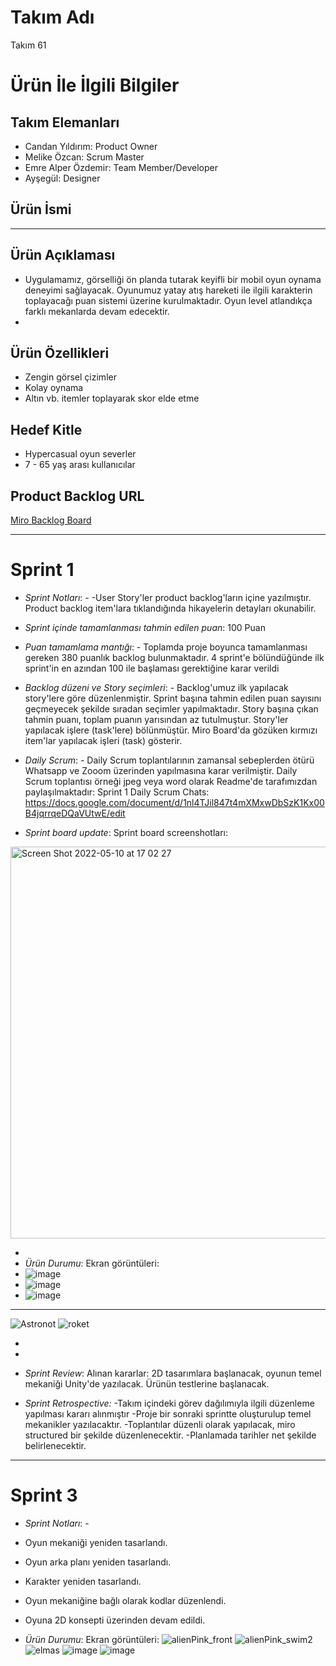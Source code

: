 # Takım Adı


Takım 61

# Ürün İle İlgili Bilgiler

## Takım Elemanları

- Candan Yıldırım: Product Owner
- Melike Özcan: Scrum Master
- Emre Alper Özdemir: Team Member/Developer
- Ayşegül: Designer

## Ürün İsmi

----

## Ürün Açıklaması

- Uygulamamız, görselliği ön planda tutarak keyifli bir mobil oyun oynama deneyimi sağlayacak. Oyunumuz yatay atış hareketi ile ilgili karakterin toplayacağı puan sistemi üzerine kurulmaktadır. Oyun level atlandıkça farklı mekanlarda devam edecektir. 
- 
## Ürün Özellikleri

- Zengin görsel çizimler
- Kolay oynama
- Altın vb. itemler toplayarak skor elde etme 

## Hedef Kitle

- Hypercasual oyun severler
- 7 - 65 yaş arası kullanıcılar

## Product Backlog URL

[Miro Backlog Board](https://miro.com/app/board/uXjVO28lnN4=/)

---

# Sprint 1

- *Sprint Notları*: -
-User Story'ler product backlog'ların içine yazılmıştır. Product backlog item'lara tıklandığında hikayelerin detayları okunabilir.
- *Sprint içinde tamamlanması tahmin edilen puan*: 100 Puan

- *Puan tamamlama mantığı*: -
Toplamda proje boyunca tamamlanması gereken 380 puanlık backlog bulunmaktadır. 4 sprint'e bölündüğünde ilk sprint'in en azından 100 ile başlaması gerektiğine karar verildi
- *Backlog düzeni ve Story seçimleri*: - 
Backlog'umuz ilk yapılacak story'lere göre düzenlenmiştir. Sprint başına tahmin edilen puan sayısını geçmeyecek şekilde sıradan seçimler yapılmaktadır. Story başına çıkan tahmin puanı, toplam puanın yarısından az tutulmuştur.
Story'ler yapılacak işlere (task'lere) bölünmüştür. Miro Board'da gözüken kırmızı item'lar yapılacak işleri (task) gösterir.
- *Daily Scrum*: -
Daily Scrum toplantılarının zamansal sebeplerden ötürü Whatsapp ve Zooom üzerinden yapılmasına karar verilmiştir. Daily Scrum toplantısı örneği jpeg veya word olarak Readme'de tarafımızdan paylaşılmaktadır:
Sprint 1 Daily Scrum Chats: 
https://docs.google.com/document/d/1nl4TJil847t4mXMxwDbSzK1Kx00B4jqrrqeDQaVUtwE/edit

- *Sprint board update*: Sprint board screenshotları: 
<img width="627" alt="Screen Shot 2022-05-10 at 17 02 27" src="https://user-images.githubusercontent.com/104389972/167651625-17610d44-7da1-40ab-89dc-5d50aaad02eb.png">


-
- *Ürün Durumu*: Ekran görüntüleri:
- ![image](https://user-images.githubusercontent.com/74676102/167702643-a0af0cea-db1d-47eb-bdc9-9ea0f63d4f68.png)
- ![image](https://user-images.githubusercontent.com/74676102/167702719-b8181366-328d-4901-9933-75470e903cea.png)
- ![image](https://user-images.githubusercontent.com/74676102/167703484-cdc18b57-764a-4e91-8ad3-9bde2710e331.png)

-----


![Astronot](https://user-images.githubusercontent.com/74676102/169715069-6edb4f5b-de25-45bc-bf93-9781755ee89a.png)
![roket](https://user-images.githubusercontent.com/74676102/169715077-c47a1fcb-46a9-413d-95cb-32cbc28dbc04.png)




-

 -

- *Sprint Review*: 
Alınan kararlar: 2D tasarımlara başlanacak, oyunun temel mekaniği Unity'de yazılacak. Ürünün testlerine başlanacak.
- *Sprint Retrospective:*
-Takım içindeki görev dağılımıyla ilgili düzenleme yapılması kararı alınmıştır
-Proje bir sonraki sprintte oluşturulup temel mekanikler yazılacaktır.
-Toplantılar düzenli olarak yapılacak, miro structured bir şekilde düzenlenecektir.
-Planlamada tarihler net şekilde belirlenecektir.


------
# Sprint 3

- *Sprint Notları*: -
- Oyun mekaniği yeniden tasarlandı.
- Oyun arka planı yeniden tasarlandı.
- Karakter yeniden tasarlandı. 
- Oyun mekaniğine bağlı olarak kodlar düzenlendi. 
- Oyuna 2D konsepti üzerinden devam edildi. 

- *Ürün Durumu*: Ekran görüntüleri:
![alienPink_front](https://user-images.githubusercontent.com/74676102/172212119-193a4ab4-8015-4de2-bfa4-cbc2163e86d3.png)
![alienPink_swim2](https://user-images.githubusercontent.com/74676102/172212166-4e7a64e3-ea66-45a3-b629-55d318bd300e.png)
![elmas](https://user-images.githubusercontent.com/74676102/172212205-df25d2cb-79e5-46f2-b524-8aefe55199c7.png)
![image](https://user-images.githubusercontent.com/74676102/172212262-2dfedaac-a61e-469d-ae32-70e3b465ed20.png)
![image](https://user-images.githubusercontent.com/74676102/172212419-252b1254-1310-4d05-be93-cd8b2a562297.png)




